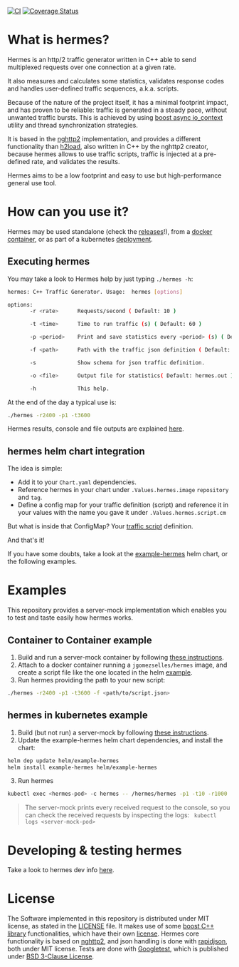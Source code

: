 [![CI](https://github.com/jgomezselles/hermes/actions/workflows/ci.yml/badge.svg?branch=main&event=push)](https://github.com/jgomezselles/hermes/actions/workflows/ci.yml)
[![Coverage Status](https://coveralls.io/repos/github/jgomezselles/hermes/badge.svg?branch=main)](https://coveralls.io/github/jgomezselles/hermes?branch=main)
# What is hermes?

Hermes is an http/2 traffic generator written in C++ able to send multiplexed
requests over one connection at a given rate.

It also measures and calculates some statistics, validates response codes and
handles user-defined traffic sequences, a.k.a. scripts.

Because of the nature of the project itself, it has a minimal footprint impact,
and has proven to be reliable: traffic is generated in a steady pace, without
unwanted traffic bursts. This is achieved by using
[boost async io_context](https://www.boost.org/doc/libs/develop/doc/html/boost_asio/reference/io_context.html)
utility and thread synchronization strategies.

It is based in the [nghttp2](https://nghttp2.org/) implementation, and provides
a different functionality than [h2load](https://nghttp2.org/documentation/h2load.1.html),
also written in C++ by the nghttp2 creator, because hermes allows to use traffic scripts,
traffic is injected at a pre-defined rate, and validates the results.

Hermes aims to be a low footprint and easy to use but high-performance general use tool.

# How can you use it?

Hermes may be used standalone (check the [releases](https://github.com/jgomezselles/hermes/releases)!),
from a [docker container](#container-to-container-example), or as part of a kubernetes
[deployment](#hermes-in-kubernetes-example).

## Executing hermes

You may take a look to Hermes help by just typing `./hermes -h`:

```bash
hermes: C++ Traffic Generator. Usage:  hermes [options]

options:
       -r <rate>      Requests/second ( Default: 10 )

       -t <time>      Time to run traffic (s) ( Default: 60 )

       -p <period>    Print and save statistics every <period> (s) ( Default: 10 )

       -f <path>      Path with the traffic json definition ( Default: /etc/scripts/traffic.json )

       -s             Show schema for json traffic definition.

       -o <file>      Output file for statistics( Default: hermes.out )

       -h             This help.

```

At the end of the day a typical use is:

```bash
./hermes -r2400 -p1 -t3600
```

Hermes results, console and file outputs are explained [here](doc/hermes_output.md).

## hermes helm chart integration
The idea is simple:

* Add it to your `Chart.yaml` dependencies.
* Reference hermes in your chart under `.Values.hermes.image` `repository` and `tag`.
* Define a config map for your traffic definition (script) and reference it
in your values with the name you gave it under `.Values.hermes.script.cm`

But what is inside that ConfigMap? Your [traffic script](doc/traffic_script.md) definition.

And that's it!

If you have some doubts, take a look at the [example-hermes](helm/example-hermes)
helm chart, or the following examples. 

# Examples

This repository provides a server-mock implementation which enables you to test and taste
easily how hermes works.

## Container to Container example

1. Build and run a server-mock container by following [these instructions](docker/README.md#server-mock).
2. Attach to a docker container running a `jgomezselles/hermes` image, and create a script file
like the one located in the helm [example](helm/example-hermes/templates/traffic.script.yaml).
3. Run hermes providing the path to your new script:
```bash
./hermes -r2400 -p1 -t3600 -f <path/to/script.json>
```

## hermes in kubernetes example

1. Build (but not run) a server-mock by following [these instructions](docker/README.md#server-mock).
2. Update the example-hermes helm chart dependencies, and install the chart:
```bash
helm dep update helm/example-hermes
helm install example-hermes helm/example-hermes
```
3. Run hermes
```bash
kubectl exec <hermes-pod> -c hermes -- /hermes/hermes -p1 -t10 -r1000
```

> The server-mock prints every received request to the console, so you can check the received requests
> by inspecting the logs: ` kubectl logs <server-mock-pod>`

# Developing & testing hermes

Take a look to hermes dev info [here](doc/dev_info.md).

# License

The Software implemented in this repository is distributed under MIT license,
as stated in the [LICENSE](/LICENSE) file. It makes use of some
[boost C++ library](https://www.boost.org/doc/libs/1_67_0/) functionalities,
which have their own [license](https://www.boost.org/LICENSE_1_0.txt).
Hermes core functionality is based on [nghttp2](https://nghttp2.org/), and
json handling is done with [rapidjson](https://rapidjson.org/), both under
MIT license. Tests are done with [Googletest](https://github.com/google/googletest),
which is published under [BSD 3-Clause License](https://github.com/google/googletest/blob/master/LICENSE).
